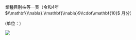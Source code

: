 業種目别株等一表（令和4年 $\\mathbf{\\nabla}.\\mathbf{\\nabla}9\\cdot\\mathbf{10}$ 月分）

(单位：)

![](https://www.nta.go.jp/tmp/6ca72d03-a2e2-4d58-bfab-0fe117221a4c/images/da770e57b6e9ce2e42283f8029f8db1136f814807ca546286153431286c30b38.jpg)